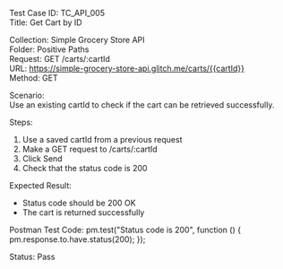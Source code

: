Test Case ID: TC_API_005  
Title: Get Cart by ID

Collection: Simple Grocery Store API  
Folder: Positive Paths  
Request: GET /carts/:cartId  
URL: https://simple-grocery-store-api.glitch.me/carts/{{cartId}}  
Method: GET

Scenario:  
Use an existing cartId to check if the cart can be retrieved successfully.

Steps:  
1. Use a saved cartId from a previous request  
2. Make a GET request to /carts/:cartId  
3. Click Send  
4. Check that the status code is 200

Expected Result:  
- Status code should be 200 OK  
- The cart is returned successfully

Postman Test Code:
pm.test("Status code is 200", function () {
    pm.response.to.have.status(200);
});

Status: Pass
